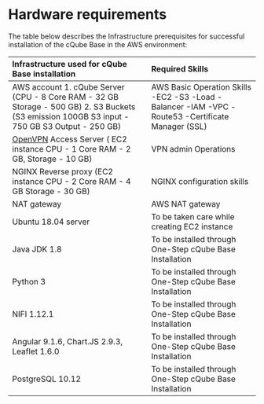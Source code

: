 # Hardware requirements

The table below describes the Infrastructure prerequisites for successful installation of the cQube Base in the AWS environment:

| Infrastructure used for cQube Base installation | Required Skills |
| :-- | :-- |
| AWS account 1. cQube Server \(CPU - 8 Core RAM - 32 GB Storage - 500 GB\) 2. S3 Buckets \(S3 emission 100GB S3 input - 750 GB S3 Output - 250 GB\) | AWS Basic Operation Skills -EC2 -S3 -Load -Balancer -IAM -VPC -Route53 -Certificate Manager \(SSL\) |
| [OpenVPN](https://aws.amazon.com/blogs/awsmarketplace/setting-up-openvpn-access-server-in-amazon-vpc/) Access Server \( EC2 instance CPU - 1 Core RAM - 2 GB, Storage - 10 GB\) | VPN admin Operations |
| NGINX Reverse proxy \(EC2 instance CPU - 2 Core RAM - 4 GB Storage - 30 GB\) | NGINX configuration skills |
| NAT gateway | AWS NAT gateway |
| Ubuntu 18.04 server | To be taken care while creating EC2 instance |
| Java JDK 1.8 | To be installed through One-Step cQube Base Installation |
| Python 3 | To be installed through One-Step cQube Base Installation |
| NIFI 1.12.1 | To be installed through One-Step cQube Base Installation |
| Angular 9.1.6, Chart.JS 2.9.3, Leaflet 1.6.0 | To be installed through One-Step cQube Base Installation |
| PostgreSQL 10.12 | To be installed through One-Step cQube Base Installation |

